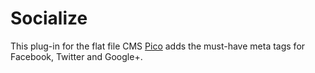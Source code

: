 # Socialize

This plug-in for the flat file CMS [Pico](http://picocms.org/) adds the must-have meta tags for Facebook, Twitter and Google+.

